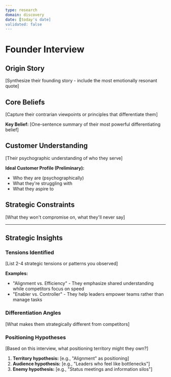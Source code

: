 ```yaml
---
type: research
domain: discovery
date: [today's date]
validated: false
---
```


# Founder Interview

## Origin Story
[Synthesize their founding story - include the most emotionally resonant quote]

## Core Beliefs
[Capture their contrarian viewpoints or principles that differentiate them]

**Key Belief:**
[One-sentence summary of their most powerful differentiating belief]

## Customer Understanding
[Their psychographic understanding of who they serve]

**Ideal Customer Profile (Preliminary):**
- Who they are (psychographically)
- What they're struggling with
- What they aspire to

## Strategic Constraints
[What they won't compromise on, what they'll never say]

---

## Strategic Insights

### Tensions Identified
[List 2-4 strategic tensions or patterns you observed]

**Examples:**
- "Alignment vs. Efficiency" - They emphasize shared understanding while competitors focus on speed
- "Enabler vs. Controller" - They help leaders empower teams rather than manage tasks

### Differentiation Angles
[What makes them strategically different from competitors]

### Positioning Hypotheses
[Based on this interview, what positioning territory might they own?]

1. **Territory hypothesis:** [e.g., "Alignment" as positioning]
2. **Audience hypothesis:** [e.g., "Leaders who feel like bottlenecks"]
3. **Enemy hypothesis:** [e.g., "Status meetings and information silos"]